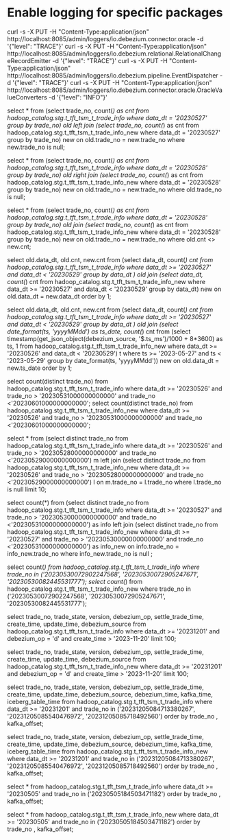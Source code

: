 # Enable logging for specific packages

curl -s -X PUT -H "Content-Type:application/json" http://localhost:8085/admin/loggers/io.debezium.connector.oracle -d '{"level": "TRACE"}'
curl -s -X PUT -H "Content-Type:application/json" http://localhost:8085/admin/loggers/io.debezium.relational.RelationalChangeRecordEmitter -d '{"level": "TRACE"}'
curl -s -X PUT -H "Content-Type:application/json" http://localhost:8085/admin/loggers/io.debezium.pipeline.EventDispatcher -d '{"level": "TRACE"}'
curl -s -X PUT -H "Content-Type:application/json" http://localhost:8085/admin/loggers/io.debezium.connector.oracle.OracleValueConverters -d '{"level": "INFO"}'


select * from (select trade_no, count(*) as cnt from hadoop_catalog.stg.t_tft_tsm_t_trade_info where data_dt = '20230527' group by trade_no) old
left join
(select trade_no, count(*) as cnt from hadoop_catalog.stg.t_tft_tsm_t_trade_info_new where data_dt = '20230527' group by trade_no) new
on old.trade_no = new.trade_no where new.trade_no is null;  

select * from (select trade_no, count(*) as cnt from hadoop_catalog.stg.t_tft_tsm_t_trade_info where data_dt = '20230528' group by trade_no) old
right join
(select trade_no, count(*) as cnt from hadoop_catalog.stg.t_tft_tsm_t_trade_info_new where data_dt = '20230528' group by trade_no) new
on old.trade_no = new.trade_no where old.trade_no is null;

select * from (select trade_no, count(*) as cnt from hadoop_catalog.stg.t_tft_tsm_t_trade_info where data_dt = '20230528' group by trade_no) old
join
(select trade_no, count(*) as cnt from hadoop_catalog.stg.t_tft_tsm_t_trade_info_new where data_dt = '20230528' group by trade_no) new
on old.trade_no = new.trade_no where old.cnt <> new.cnt;

select old.data_dt, old.cnt, new.cnt from 
(select data_dt,  count(*) cnt from hadoop_catalog.stg.t_tft_tsm_t_trade_info 
  where data_dt >= '20230527' and data_dt < '20230529' group by data_dt ) old join 
(select data_dt,  count(*) cnt from hadoop_catalog.stg.t_tft_tsm_t_trade_info_new 
  where data_dt >= '20230527' and data_dt < '20230529' group by data_dt) new
on old.data_dt = new.data_dt order by 1; 

select old.data_dt, old.cnt, new.cnt from 
(select data_dt,  count(*) cnt from hadoop_catalog.stg.t_tft_tsm_t_trade_info 
  where data_dt >= '20230527' and data_dt < '20230529' group by data_dt ) old join 
(select date_format(ts, 'yyyyMMdd') as ts_date,  count(*) cnt 
   from (select timestamp(get_json_object(debezium_source, '$.ts_ms')/1000 + 8*3600) as ts, 1 from hadoop_catalog.stg.t_tft_tsm_t_trade_info_new where data_dt >= '20230526' and data_dt < '20230529') t
  where ts >= '2023-05-27' 
    and ts <  '2023-05-29'
  group by date_format(ts, 'yyyyMMdd')) new
on old.data_dt = new.ts_date order by 1; 


select count(distinct trade_no) from hadoop_catalog.stg.t_tft_tsm_t_trade_info where data_dt >= '20230526' and trade_no > '20230531000000000000' and trade_no <'20230601000000000000';
select count(distinct trade_no) from hadoop_catalog.stg.t_tft_tsm_t_trade_info_new where data_dt >= '20230526' and trade_no > '20230531000000000000' and trade_no <'20230601000000000000';

select * from 
(select distinct trade_no from hadoop_catalog.stg.t_tft_tsm_t_trade_info where data_dt >= '20230526' and trade_no > '20230528000000000000' and trade_no <'20230529000000000000') m left join
(select distinct trade_no from hadoop_catalog.stg.t_tft_tsm_t_trade_info_new where data_dt >= '20230526' and trade_no > '20230528000000000000' and trade_no <'20230529000000000000') l on m.trade_no = l.trade_no
where l.trade_no is null limit 10; 

select count(*) from 
(select distinct trade_no from hadoop_catalog.stg.t_tft_tsm_t_trade_info where data_dt >= '20230527' and trade_no > '20230530000000000000' and trade_no <'20230531000000000000') as info
left join 
(select distinct trade_no from hadoop_catalog.stg.t_tft_tsm_t_trade_info_new where data_dt >= '20230527' and trade_no > '20230530000000000000' and trade_no <'20230531000000000000') as info_new
on info.trade_no = info_new.trade_no
where info_new.trade_no is null ;

select count(*) from hadoop_catalog.stg.t_tft_tsm_t_trade_info where trade_no in ('20230530072902247568', '20230530072905247671', '20230530082445531777');
select count(*) from hadoop_catalog.stg.t_tft_tsm_t_trade_info_new where trade_no in ('20230530072902247568', '20230530072905247671', '20230530082445531777');

select trade_no, trade_state, version, debezium_op, settle_trade_time, create_time, update_time, debezium_source
 from hadoop_catalog.stg.t_tft_tsm_t_trade_info 
 where data_dt >= '20231201' and debezium_op = 'd' and create_time > '2023-11-20' limit 100;

select trade_no, trade_state, version, debezium_op, settle_trade_time, create_time, update_time, debezium_source
 from hadoop_catalog.stg.t_tft_tsm_t_trade_info_new 
 where data_dt >= '20231201' and debezium_op = 'd' and create_time > '2023-11-20' limit 100;

select trade_no, trade_state, version, debezium_op, settle_trade_time, create_time, update_time, debezium_source, debezium_time, kafka_time, iceberg_table_time
 from hadoop_catalog.stg.t_tft_tsm_t_trade_info 
 where data_dt >= '20231201' and trade_no in ('20231205084713380267', '20231205085540476972', '20231205085718492560') order by trade_no , kafka_offset;

select trade_no, trade_state, version, debezium_op, settle_trade_time, create_time, update_time, debezium_source, debezium_time, kafka_time, iceberg_table_time
 from hadoop_catalog.stg.t_tft_tsm_t_trade_info_new 
 where data_dt >= '20231201' and trade_no in ('20231205084713380267', '20231205085540476972', '20231205085718492560')  order by trade_no , kafka_offset;

select * 
 from hadoop_catalog.stg.t_tft_tsm_t_trade_info 
 where data_dt >= '20230505' and trade_no in ('20230505184503471182') order by trade_no , kafka_offset;

select * 
 from hadoop_catalog.stg.t_tft_tsm_t_trade_info_new 
 where data_dt >= '20230505' and trade_no in ('20230505184503471182') order by trade_no , kafka_offset;

